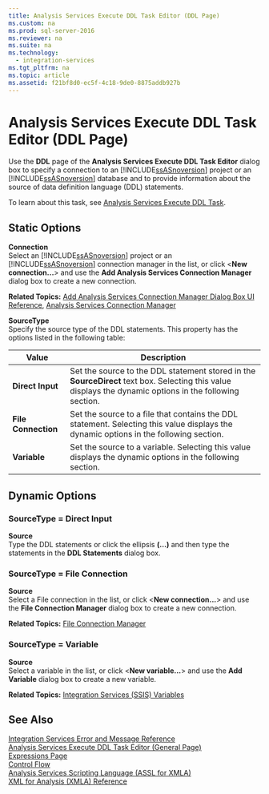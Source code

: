 ```yaml
---
title: Analysis Services Execute DDL Task Editor (DDL Page)
ms.custom: na
ms.prod: sql-server-2016
ms.reviewer: na
ms.suite: na
ms.technology: 
  - integration-services
ms.tgt_pltfrm: na
ms.topic: article
ms.assetid: f21bf8d0-ec5f-4c18-9de0-8875addb927b
---
```

# Analysis Services Execute DDL Task Editor (DDL Page)
  Use the **DDL** page of the **Analysis Services Execute DDL Task Editor** dialog box to specify a connection to an [!INCLUDE[ssASnoversion](../../Topics/TopicNameContainA/includes/ssASnoversion_md.md)] project or an [!INCLUDE[ssASnoversion](../../Topics/TopicNameContainA/includes/ssASnoversion_md.md)] database and to provide information about the source of data definition language (DDL) statements.  
  
 To learn about this task, see [Analysis Services Execute DDL Task](../../Topics/TopicNameNotContainA/Analysis-Services-Execute-DDL-Task.md).  
  
## Static Options  
 **Connection**  
 Select an [!INCLUDE[ssASnoversion](../../Topics/TopicNameContainA/includes/ssASnoversion_md.md)] project or an [!INCLUDE[ssASnoversion](../../Topics/TopicNameContainA/includes/ssASnoversion_md.md)] connection manager in the list, or click <**New connection...**> and use the **Add Analysis Services Connection Manager** dialog box to create a new connection.  
  
 **Related Topics:** [Add Analysis Services Connection Manager Dialog Box UI Reference](../../Topics/TopicNameNotContainA/Add-Analysis-Services-Connection-Manager-Dialog-Box-UI-Reference.md), [Analysis Services Connection Manager](../../Topics/TopicNameNotContainA/Analysis-Services-Connection-Manager.md)  
  
 **SourceType**  
 Specify the source type of the DDL statements. This property has the options listed in the following table:  
  
|Value|Description|  
|-----------|-----------------|  
|**Direct Input**|Set the source to the DDL statement stored in the **SourceDirect** text box. Selecting this value displays the dynamic options in the following section.|  
|**File Connection**|Set the source to a file that contains the DDL statement. Selecting this value displays the dynamic options in the following section.|  
|**Variable**|Set the source to a variable. Selecting this value displays the dynamic options in the following section.|  
  
## Dynamic Options  
  
### SourceType = Direct Input  
 **Source**  
 Type the DDL statements or click the ellipsis **(…)** and then type the statements in the **DDL Statements** dialog box.  
  
### SourceType = File Connection  
 **Source**  
 Select a File connection in the list, or click <**New connection...**> and use the **File Connection Manager** dialog box to create a new connection.  
  
 **Related Topics:** [File Connection Manager](../../Topics/TopicNameNotContainA/File-Connection-Manager.md)  
  
### SourceType = Variable  
 **Source**  
 Select a variable in the list, or click <**New variable...**> and use the **Add Variable** dialog box to create a new variable.  
  
 **Related Topics:** [Integration Services &#40;SSIS&#41; Variables](../../Topics/TopicNameNotContainA/Integration-Services--SSIS--Variables.md)  
  
## See Also  
 [Integration Services Error and Message Reference](../../Topics/TopicNameNotContainA/Integration-Services-Error-and-Message-Reference.md)   
 [Analysis Services Execute DDL Task Editor &#40;General Page&#41;](../../Topics/TopicNameNotContainA/Analysis-Services-Execute-DDL-Task-Editor--General-Page-.md)   
 [Expressions Page](../../Topics/TopicNameNotContainA/Expressions-Page.md)   
 [Control Flow](../../Topics/TopicNameNotContainA/Control-Flow.md)   
 [Analysis Services Scripting Language &#40;ASSL for XMLA&#41;](../Topic/Analysis%20Services%20Scripting%20Language%20\(ASSL%20for%20XMLA\).md)   
 [XML for Analysis  &#40;XMLA&#41; Reference](../Topic/XML%20for%20Analysis%20%20\(XMLA\)%20Reference.md)  
  
  